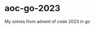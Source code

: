 # aoc-go-2023

<!--
#field
Learning

#groups
Courses

#languages
Go

#frames and libs

-->

My solves from advent of code 2023 in go
